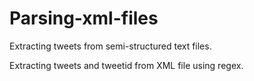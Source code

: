 # Parsing-xml-files
Extracting tweets from semi-structured text files.


Extracting tweets and tweetid from XML file using regex.
